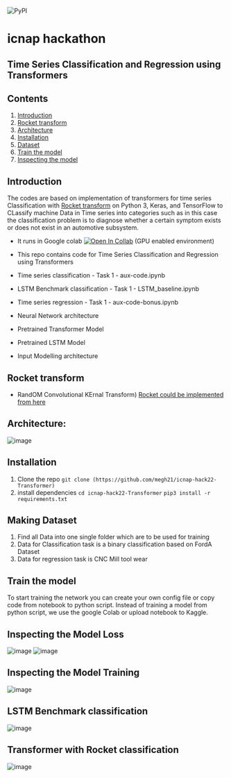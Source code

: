 

<p>
<img alt="PyPI" src="https://img.shields.io/badge/21-success-brightgreen">  
</p>

# icnap hackathon
##  Time Series Classification and Regression using Transformers


## Contents
1. [Introduction](#introduction)
2. [Rocket transform](#Rocket-transform)
3. [Architecture](#Architecture)
4. [Installation](#Installation)
5. [Dataset](#making-dataset)
6. [Train the model](#train-the-model)
7. [Inspecting the model](#inspecting-the-model)


## Introduction
The codes are based on implementation of transformers for time series Classification with [Rocket transform](https://arxiv.org/abs/2012.08791) on Python 3, Keras, and TensorFlow to CLassify machine Data in Time series into categories such as in this case the classification problem is to diagnose whether a certain symptom exists or does not exist in an automotive subsystem. 

- It runs in Google colab [![Open In Collab](https://colab.research.google.com/assets/colab-badge.svg)](https://colab.research.google.com/github/megh21/icnap-hack-22-Transformer) (GPU enabled environment) 

- This repo contains code for Time Series Classification and Regression using Transformers
- Time series classification - Task 1 - aux-code.ipynb
- LSTM Benchmark classification - Task 1 - LSTM_baseline.ipynb
- Time series regression - Task 1 - aux-code-bonus.ipynb
- Neural Network architecture
- Pretrained Transformer Model
- Pretrained LSTM Model
- Input Modelling architecture 

## Rocket transform
- RandOM Convolutional KErnal Transform) [Rocket could be implemented from here](https://www.sktime.org/en/stable/api_reference/auto_generated/sktime.transformations.panel.rocket.MiniRocket.html)


## Architecture:
![image](https://user-images.githubusercontent.com/73994639/175145002-87d77094-fa80-45b6-8fc6-4f21182f6412.png)



## Installation
 1. Clone the repo `git clone (https://github.com/megh21/icnap-hack22-Transformer)`
 2. install dependencies
	  `cd icnap-hack22-Transformer`
	  `pip3 install -r requirements.txt` 


## Making Dataset

1. Find all Data into one single folder which are to be used for training
2. Data for Classification task is a binary classification based on FordA Dataset
3. Data for regression task is CNC Mill tool wear

## Train the model


To start training the network you can create your own config file or copy code from notebook to python script.
Instead of training a model from python script, we use the google Colab or upload notebook to Kaggle. 
    
## Inspecting the Model Loss 
![image](https://user-images.githubusercontent.com/73994639/175145072-164d0114-5a89-4829-90dd-500320121d8b.png)
![image](https://user-images.githubusercontent.com/73994639/175160898-e80e5330-2671-41d7-be35-adf2fd34758b.png)
## Inspecting the Model Training
![image](https://user-images.githubusercontent.com/73994639/175296122-26ef29b3-7476-4853-81a0-80e6201b05fe.png)

## LSTM Benchmark classification
![image](https://user-images.githubusercontent.com/73994639/175145123-7adc8646-8152-4340-a824-3a8220202ead.png)
## Transformer with Rocket classification
![image](https://user-images.githubusercontent.com/73994639/175160635-b4d835b1-26be-4de1-ab3f-aabbed7fe2ba.png)


